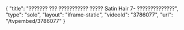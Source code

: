 {
    "title": "??????? ??? ??????????? ????? Satin Hair 7- ??????????????",
    "type": "solo",
    "layout": "iframe-static",
    "videoId": "3786077",
    "url": "\/tvpembed\/3786077"
}